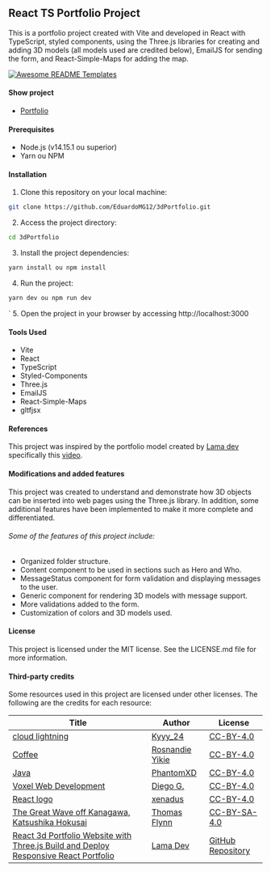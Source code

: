 ## React TS Portfolio Project

This is a portfolio project created with Vite and developed in React with TypeScript, styled components, using the Three.js libraries for creating and adding 3D models (all models used are credited below), EmailJS for sending the form, and React-Simple-Maps for adding the map.

<a href="https://3d-portfolio-charles-eduardo-jbbcudqvh-eduardomg12.vercel.app/"><img src="public/images/gifWebSite.gif" alt="Awesome README Templates" /></a>

#### Show project

- [Portfolio](https://3d-portfolio-charles-eduardo-jbbcudqvh-eduardomg12.vercel.app/)

#### Prerequisites

- Node.js (v14.15.1 ou superior)
- Yarn ou NPM

#### Installation

1. Clone this repository on your local machine:

```bash
git clone https://github.com/EduardoMG12/3dPortfolio.git
```

2. Access the project directory:

```bash
cd 3dPortfolio
```

3. Install the project dependencies:

```bash
yarn install ou npm install
```

4. Run the project:

```bash
yarn dev ou npm run dev
```

` 5. Open the project in your browser by accessing http://localhost:3000

#### Tools Used

- Vite
- React
- TypeScript
- Styled-Components
- Three.js
- EmailJS
- React-Simple-Maps
- gltfjsx

#### References

This project was inspired by the portfolio model created by [Lama dev](https://www.youtube.com/@LamaDev) specifically this [video](https://www.youtube.com/watch?v=qALsVa-V9qo).

#### Modifications and added features

This project was created to understand and demonstrate how 3D objects can be inserted into web pages using the Three.js library. In addition, some additional features have been implemented to make it more complete and differentiated.

###### Some of the features of this project include:

- Organized folder structure.
- Content component to be used in sections such as Hero and Who.
- MessageStatus component for form validation and displaying messages to the user.
- Generic component for rendering 3D models with message support.
- More validations added to the form.
- Customization of colors and 3D models used.

#### License

This project is licensed under the MIT license. See the LICENSE.md file for more information.

#### Third-party credits

Some resources used in this project are licensed under other licenses. The following are the credits for each resource:

| Title                                                                                                                                                              | Author                                                               | License                                                                   |
| ------------------------------------------------------------------------------------------------------------------------------------------------------------------ | -------------------------------------------------------------------- | ------------------------------------------------------------------------- |
| [cloud lightning](https://sketchfab.com/3d-models/cloud-lightning-d0e6edbfaedd40559a77611ade3c147b)                                                                | [Kyyy_24](https://sketchfab.com/luckyardrianto27)                    | [CC-BY-4.0](http://creativecommons.org/licenses/by/4.0/)                  |
| [Coffee](https://sketchfab.com/3d-models/coffee-963a9e5d288c42509886c5efd4fedd3c)                                                                                  | [Rosnandie Yikie](https://sketchfab.com/rosnandie.yikie)             | [CC-BY-4.0](http://creativecommons.org/licenses/by/4.0/)                  |
| [Java](https://sketchfab.com/3d-models/java-442de0f1b8a54966bc16466b329105af)                                                                                      | [PhantomXD](https://sketchfab.com/PhantomXD)                         | [CC-BY-4.0](http://creativecommons.org/licenses/by/4.0/)                  |
| [Voxel Web Development](https://sketchfab.com/3d-models/voxel-web-development-50ad959d6c6b4799806c45bfa46ca550)                                                    | [Diego G.](https://sketchfab.com/empty_mirror)                       | [CC-BY-4.0](http://creativecommons.org/licenses/by/4.0/)                  |
| [React logo](https://sketchfab.com/3d-models/react-logo-76174ceeba96487f9863f974636f641e)                                                                          | [xenadus](https://sketchfab.com/xenadus)                             | [CC-BY-4.0](http://creativecommons.org/licenses/by/4.0/)                  |
| [The Great Wave off Kanagawa, Katsushika Hokusai](https://sketchfab.com/3d-models/the-great-wave-off-kanagawa-katsushika-hokusai-f64171ed4ee243819a12a8031e9754d1) | [Thomas Flynn](https://sketchfab.com/nebulousflynn)                  | [CC-BY-SA-4.0](http://creativecommons.org/licenses/by-sa/4.0/)            |
| [React 3d Portfolio Website with Three.js Build and Deploy Responsive React Portfolio](https://www.youtube.com/watch?v=qALsVa-V9qo)                                | [Lama Dev](https://www.youtube.com/channel/UCOxWrX5MIdXIeRNaXC3sqIg) | [GitHub Repository](https://github.com/safak/youtube23/tree/3d-portfolio) |
